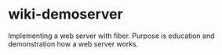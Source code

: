 # wiki-demoserver
Implementing a web server with fiber. Purpose is education and demonstration how a web server works.
